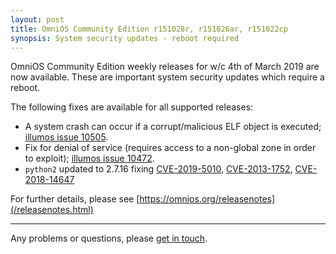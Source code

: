 ```yaml
---
layout: post
title: OmniOS Community Edition r151028r, r151026ar, r151022cp
synopsis: System security updates - reboot required
---
```

OmniOS Community Edition weekly releases for w/c 4th of March 2019 are
now available. These are important system security updates which require a
reboot.

The following fixes are available for all supported releases:

* A system crash can occur if a corrupt/malicious ELF object is executed;
  [illumos issue 10505](https://illumos.org/issues/10505).
* Fix for denial of service (requires access to a non-global zone in order
  to exploit); [illumos issue 10472](https://illumos.org/issues/10472).
* `python2` updated to 2.7.16 fixing
  [CVE-2019-5010](https://cve.mitre.org/cgi-bin/cvename.cgi?name=CVE-2019-5010),
  [CVE-2013-1752](https://cve.mitre.org/cgi-bin/cvename.cgi?name=CVE-2013-1752),
  [CVE-2018-14647](https://cve.mitre.org/cgi-bin/cvename.cgi?name=CVE-2018-14647)

For further details, please see
[https://omnios.org/releasenotes](/releasenotes.html)

---

Any problems or questions, please [get in touch](/about/contact.html).

